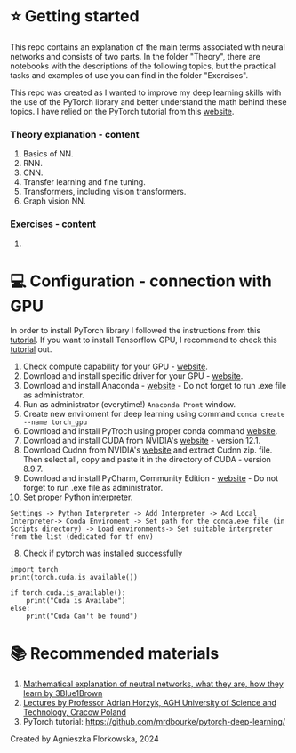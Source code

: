 # :star: Getting started
This repo contains an explanation of the main terms associated with neural networks and consists of two parts. In the folder  "Theory", there are notebooks with the descriptions of the following topics, but the practical tasks and examples of use you can find in the folder "Exercises".

This repo was created as I wanted to improve my deep learning skills with the use of the PyTorch library and better understand the math behind these topics. I have relied on the PyTorch tutorial from this [website](https://github.com/mrdbourke/pytorch-deep-learning/).

### Theory explanation - content
1. Basics of NN.
2. RNN.
3. CNN.
4. Transfer learning and fine tuning.
5. Transformers, including vision transformers.
6. Graph vision NN.

### Exercises - content
1.
 
# :computer: Configuration - connection with GPU

In order to install PyTorch library I followed the instructions from this [tutorial](https://medium.com/@harunijaz/a-step-by-step-guide-to-installing-cuda-with-pytorch-in-conda-on-windows-verifying-via-console-9ba4cd5ccbef). If you want to install Tensorflow GPU, I recommend to check this [tutorial](https://www.youtube.com/watch?v=5Ym-dOS9ssA&list=PLhhyoLH6IjfxVOdVC1P1L5z5azs0XjMsb&index=1) out.

1. Check compute capability for your GPU - [website](https://developer.nvidia.com/cuda-gpus).
2. Download and install specific driver for your GPU - [website](https://www.nvidia.com/Download/index.aspx).
3. Download and install Anaconda - [website](https://www.anaconda.com/download) - Do not forget to run .exe file as administrator.
4. Run as administrator (everytime!) `Anaconda Promt` window.
5. Create new enviroment for deep learning using command `conda create --name torch_gpu`
6. Download and install PyTroch using proper conda command [website](https://pytorch.org/).
7. Download and install CUDA from NVIDIA's [website](https://developer.nvidia.com/cuda-12-1-0-download-archive) - version 12.1.
8. Download Cudnn from NVIDIA's [website](https://developer.nvidia.com/rdp/cudnn-archive) and extract Cudnn zip. file. Then select all, copy and paste it in the directory of CUDA - version 8.9.7.
6. Download and install PyCharm, Community Edition  - [website](https://www.jetbrains.com/pycharm/download/) - Do not forget to run .exe file as administrator.
7. Set proper Python interpreter.
```
Settings -> Python Interpreter -> Add Interpreter -> Add Local Interpreter-> Conda Enviroment -> Set path for the conda.exe file (in Scripts directory) -> Load environments-> Set suitable interpreter from the list (dedicated for tf env)
```
8. Check if pytorch was installed successfully
```
import torch
print(torch.cuda.is_available())

if torch.cuda.is_available():
    print("Cuda is Availabe")
else:
    print("Cuda Can't be found")
```


# :books: Recommended materials 
1. [Mathematical explanation of neutral networks, what they are, how they learn by 3Blue1Brown](https://www.youtube.com/playlist?list=PLZHQObOWTQDNU6R1_67000Dx_ZCJB-3pi)
2. [Lectures by Professor Adrian Horzyk, AGH University of Science and Technology, Cracow Poland](https://home.agh.edu.pl/~horzyk/lectures/kbcidmb/)
3. PyTorch tutorial: https://github.com/mrdbourke/pytorch-deep-learning/


Created by Agnieszka Florkowska, 2024